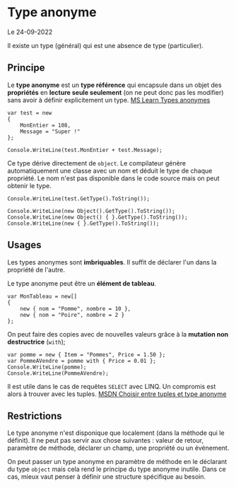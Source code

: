 # Type anonyme

Le 24-09-2022

Il existe un type (général) qui est une absence de type (particulier).

## Principe

Le **type anonyme** est un **type référence** qui encapsule dans un objet des **propriétés** en **lecture seule seulement** (on ne peut donc pas les modifier) sans avoir à définir explicitement un type. [MS Learn Types anonymes](https://learn.microsoft.com/fr-fr/dotnet/csharp/fundamentals/types/anonymous-types "MS Learn Types anonymes")
```
var test = new 
{ 
	MonEntier = 108, 
	Message = "Super !" 
};
	
Console.WriteLine(test.MonEntier + test.Message);
```

Ce type dérive directement de `object`. Le compilateur génère automatiquement une classe avec un nom et déduit le type de chaque propriété. Le nom n'est pas disponible dans le code source mais on peut obtenir le type.
```
Console.WriteLine(test.GetType().ToString());

Console.WriteLine(new Object().GetType().ToString());
Console.WriteLine(new Object() { }.GetType().ToString());
Console.WriteLine(new { }.GetType().ToString());
```

## Usages 

Les types anonymes sont **imbriquables**. Il suffit de déclarer l'un dans la propriété de l'autre.

Le type anonyme peut être un **élément de tableau**.
```
var MonTableau = new[] 
{ 
	new { nom = "Pomme", nombre = 10 }, 
	new { nom = "Poire", nombre = 2 }
};
```

On peut faire des copies avec de nouvelles valeurs grâce à la **mutation non destructrice** (`with`);
```
var pomme = new { Item = "Pommes", Price = 1.50 };
var PommeAVendre = pomme with { Price = 0.01 };
Console.WriteLine(pomme);
Console.WriteLine(PommeAVendre);
```

Il est utile dans le cas de requêtes `SELECT` avec LINQ. Un compromis est alors à trouver avec les tuples. [MSDN Choisir entre tuples et type anonyme](https://learn.microsoft.com/fr-fr/dotnet/standard/base-types/choosing-between-anonymous-and-tuple "MSDN Choisir entre tuples et type anonyme")

## Restrictions

Le type anonyme n'est disponique que localement (dans la méthode qui le définit). Il ne peut pas servir aux chose suivantes : valeur de retour, paramètre de méthode, déclarer un champ, une propriété ou un événement.

On peut passer un type anonyme en paramètre de méthode en le déclarant du type `object` mais cela rend le principe du type anonyme inutile. Dans ce cas, mieux vaut penser à définir une structure spécifique au besoin.